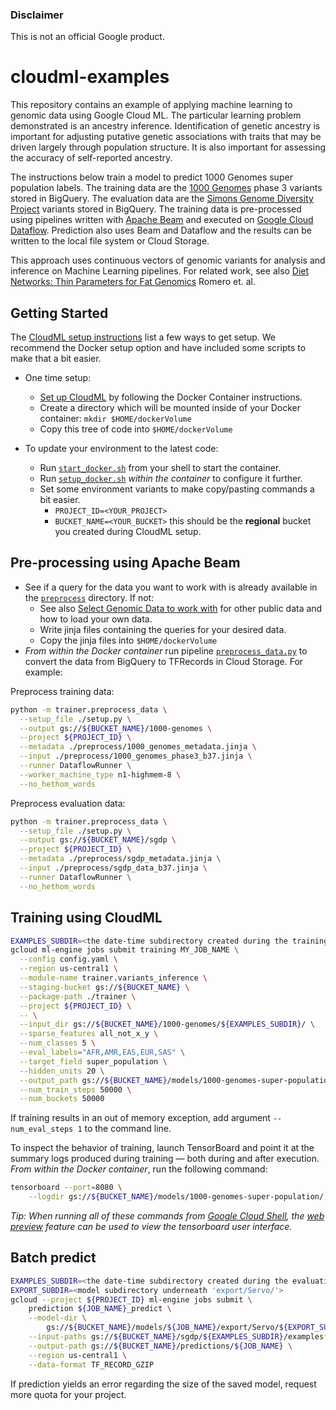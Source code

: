 ### Disclaimer

This is not an official Google product.

cloudml-examples
================

This repository contains an example of applying machine learning to genomic data using Google Cloud ML. The particular learning problem demonstrated is an ancestry inference. Identification of genetic ancestry is important for adjusting putative genetic associations with traits that may be driven largely through population structure. It is also important for assessing the accuracy of self-reported ancestry.

The instructions below train a model to predict 1000 Genomes super population labels.  The training data are the [1000 Genomes](http://googlegenomics.readthedocs.io/en/latest/use_cases/discover_public_data/1000_genomes.html) phase 3 variants stored in BigQuery. The evaluation data are the [Simons Genome Diversity Project](http://googlegenomics.readthedocs.io/en/latest/use_cases/discover_public_data/simons_foundation.html) variants stored in BigQuery.  The training data is pre-processed using pipelines written with [Apache Beam](https://beam.apache.org/) and executed on [Google Cloud Dataflow](https://cloud.google.com/dataflow/docs/). Prediction also uses Beam and Dataflow and the results can be written to the local file system or Cloud Storage.

This approach uses continuous vectors of genomic variants for analysis and inference on Machine Learning pipelines. For related work, see also [Diet Networks: Thin Parameters for Fat Genomics](https://openreview.net/pdf?id=Sk-oDY9ge) Romero et. al.

## Getting Started

The [CloudML setup instructions](https://cloud.google.com/ml/docs/how-tos/getting-set-up) list a few ways to get setup. We recommend the Docker setup option and have included some scripts to make that a bit easier.

*   One time setup:
    *   [Set up CloudML](https://cloud.google.com/ml/docs/how-tos/getting-set-up) by following the Docker Container instructions.
    *   Create a directory which will be mounted inside of your Docker container: `mkdir $HOME/dockerVolume`
    *   Copy this tree of code into `$HOME/dockerVolume`

*   To update your environment to the latest code:
    *   Run [`start_docker.sh`](./docker/start_docker.sh) from your shell to start the container.
    *   Run [`setup_docker.sh`](./docker/setup_docker.sh) *within the container* to configure it further.
    *   Set some environment variants to make copy/pasting commands a bit easier.
        * `PROJECT_ID=<YOUR_PROJECT>`
        * `BUCKET_NAME=<YOUR_BUCKET>` this should be the **regional** bucket you created during CloudML setup.

## Pre-processing using Apache Beam

*   See if a query for the data you want to work with is already available in the [`preprocess`](./preprocess) directory.  If not:
    *   See also [Select Genomic Data to work with](http://googlegenomics.readthedocs.io/en/latest/sections/select_genomic_data.html) for other public data and how to load your own data.
    *   Write jinja files containing the queries for your desired data.
    *   Copy the jinja files into `$HOME/dockerVolume`
*   *From within the Docker container* run pipeline
   [`preprocess_data.py`](./trainer/preprocess_data.py) to convert the data from BigQuery
    to TFRecords in Cloud Storage. For example:

Preprocess training data:

```bash
python -m trainer.preprocess_data \
  --setup_file ./setup.py \
  --output gs://${BUCKET_NAME}/1000-genomes \
  --project ${PROJECT_ID} \
  --metadata ./preprocess/1000_genomes_metadata.jinja \
  --input ./preprocess/1000_genomes_phase3_b37.jinja \
  --runner DataflowRunner \
  --worker_machine_type n1-highmem-8 \
  --no_hethom_words
```

Preprocess evaluation data:

```bash
python -m trainer.preprocess_data \
  --setup_file ./setup.py \
  --output gs://${BUCKET_NAME}/sgdp \
  --project ${PROJECT_ID} \
  --metadata ./preprocess/sgdp_metadata.jinja \
  --input ./preprocess/sgdp_data_b37.jinja \
  --runner DataflowRunner \
  --no_hethom_words
```

## Training using CloudML

```bash
EXAMPLES_SUBDIR=<the date-time subdirectory created during the training data preprocess step>
gcloud ml-engine jobs submit training MY_JOB_NAME \
  --config config.yaml \
  --region us-central1 \
  --module-name trainer.variants_inference \
  --staging-bucket gs://${BUCKET_NAME} \
  --package-path ./trainer \
  --project ${PROJECT_ID} \
  -- \
  --input_dir gs://${BUCKET_NAME}/1000-genomes/${EXAMPLES_SUBDIR}/ \
  --sparse_features all_not_x_y \
  --num_classes 5 \
  --eval_labels="AFR,AMR,EAS,EUR,SAS" \
  --target_field super_population \
  --hidden_units 20 \
  --output_path gs://${BUCKET_NAME}/models/1000-genomes-super-population/ \
  --num_train_steps 50000 \
  --num_buckets 50000
```

If training results in an out of memory exception, add argument `--num_eval_steps 1` to the command line.

To inspect the behavior of training, launch TensorBoard and point it at the summary logs produced during training — both during and after execution.  *From within the Docker container*, run the following command:

```bash
tensorboard --port=8080 \
    --logdir gs://${BUCKET_NAME}/models/1000-genomes-super-population/
```

*Tip: When running all of these commands from [Google Cloud Shell](https://cloud.google.com/shell/docs/), the [web preview](https://cloud.google.com/shell/docs/using-web-preview) feature can be used to view the tensorboard user interface.*

## Batch predict

```bash
EXAMPLES_SUBDIR=<the date-time subdirectory created during the evaluation data preprocess step>
EXPORT_SUBDIR=<model subdirectory underneath 'export/Servo/'>
gcloud --project ${PROJECT_ID} ml-engine jobs submit \
    prediction ${JOB_NAME}_predict \
    --model-dir \
        gs://${BUCKET_NAME}/models/${JOB_NAME}/export/Servo/${EXPORT_SUBDIR} \
    --input-paths gs://${BUCKET_NAME}/sgdp/${EXAMPLES_SUBDIR}/examples* \
    --output-path gs://${BUCKET_NAME}/predictions/${JOB_NAME} \
    --region us-central1 \
    --data-format TF_RECORD_GZIP
```

If prediction yields an error regarding the size of the saved model, request more quota for your project.
